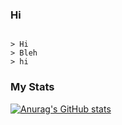   ### Hi

```

> Hi
> Bleh
> hi

```

### My Stats
[![Anurag's GitHub stats](https://github-readme-stats.vercel.app/api?username=serenntea&show_icons=true&theme=rose)](https://github.com/anuraghazra/github-readme-stats)
